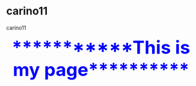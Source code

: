 # carino11
carino11
<html>
<head>
<title>Home</title>
</head>
<body>
<p align=center>
	<font size="7" color="blue">
		<b>***********This is my page**********</b>
	</font>
</p>
</body>
</html>
